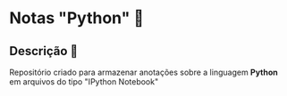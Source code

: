 # Notas "Python" 🐍

## Descrição 📝
Repositório criado para armazenar anotações sobre a linguagem **Python** em arquivos do tipo "IPython Notebook"

